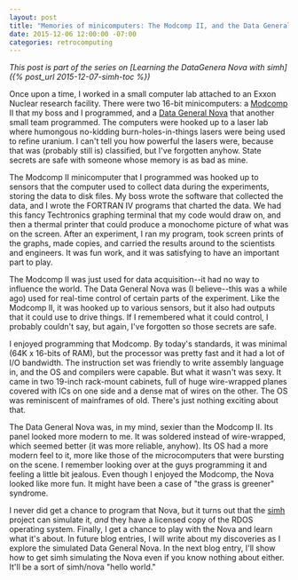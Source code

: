 ```yaml
---
layout: post
title: "Memories of minicomputers: The Modcomp II, and the Data General Nova"
date: 2015-12-06 12:00:00 -07:00
categories: retrocomputing
---
```


*This post is part of the series on [Learning the DataGenera Nova with
simh]({% post_url 2015-12-07-simh-toc %})*

Once upon a time, I worked in a small computer lab attached to an
Exxon Nuclear research facility.  There were two 16-bit minicomputers:
a [Modcomp][2] II that my boss and I programmed, and a [Data General
Nova][3] that another small team programmed.  The computers were
hooked up to a laser lab where humongous no-kidding
burn-holes-in-things lasers were being used to refine uranium.  I
can't tell you how powerful the lasers were, because that was
(probably still is) classified, but I've forgotten anyhow.  State
secrets are safe with someone whose memory is as bad as mine.

The Modcomp II minicomputer that I programmed was hooked up to sensors
that the computer used to collect data during the experiments, storing
the data to disk files.  My boss wrote the software that collected the
data, and I wrote the FORTRAN IV programs that charted the data.  We
had this fancy Techtronics graphing terminal that my code would draw
on, and then a thermal printer that could produce a monochome picture
of what was on the screen.  After an experiment, I ran my program,
took screen prints of the graphs, made copies, and carried the results
around to the scientists and engineers.  It was fun work, and it was
satisfying to have an important part to play.

The Modcomp II was just used for data acquisition--it had no way to
influence the world.  The Data General Nova was (I believe--this was a
while ago) used for real-time control of certain parts of the
experiment.  Like the Modcomp II, it was hooked up to various sensors,
but it also had outputs that it could use to drive things.  If I
remembered what it could control, I probably couldn't say, but again,
I've forgotten so those secrets are safe.

I enjoyed programming that Modcomp.  By today's standards, it was
minimal (64K x 16-bits of RAM), but the processor was pretty fast and
it had a lot of I/O bandwidth.  The instruction set was friendly to
write assembly language in, and the OS and compilers were capable.
But what it wasn't was sexy.  It came in two 19-inch rack-mount
cabinets, full of huge wire-wrapped planes covered with ICs on one
side and a dense mat of wires on the other.  The OS was reminiscent of
mainframes of old.  There's just nothing exciting about that.

The Data General Nova was, in my mind, sexier than the Modcomp II.
Its panel looked more modern to me.  It was soldered instead of
wire-wrapped, which seemed better (it was more reliable, anyhow).  Its
OS had a more modern feel to it, more like those of the microcomputers
that were bursting on the scene.  I remember looking over at the guys
programming it and feeling a little bit jealous.  Even though I
enjoyed the Modcomp, the Nova looked like more fun.  It might have
been a case of "the grass is greener" syndrome.

I never did get a chance to program that Nova, but it turns out that
the [simh][1] project can simulate it, _and_ they have a licensed copy
of the RDOS operating system.  Finally, I get a chance to play with
the Nova and learn what it's about.  In future blog entries, I will
write about my discoveries as I explore the simulated Data General
Nova.  In the next blog entry, I'll show how to get simh simulating
the Nova even if you know nothing about either.  It'll be a sort of
simh/nova "hello world."

[1]: https://github.com/simh/simh
[2]: https://en.wikipedia.org/wiki/MODCOMP
[3]: https://en.wikipedia.org/wiki/Data_General_Nova
